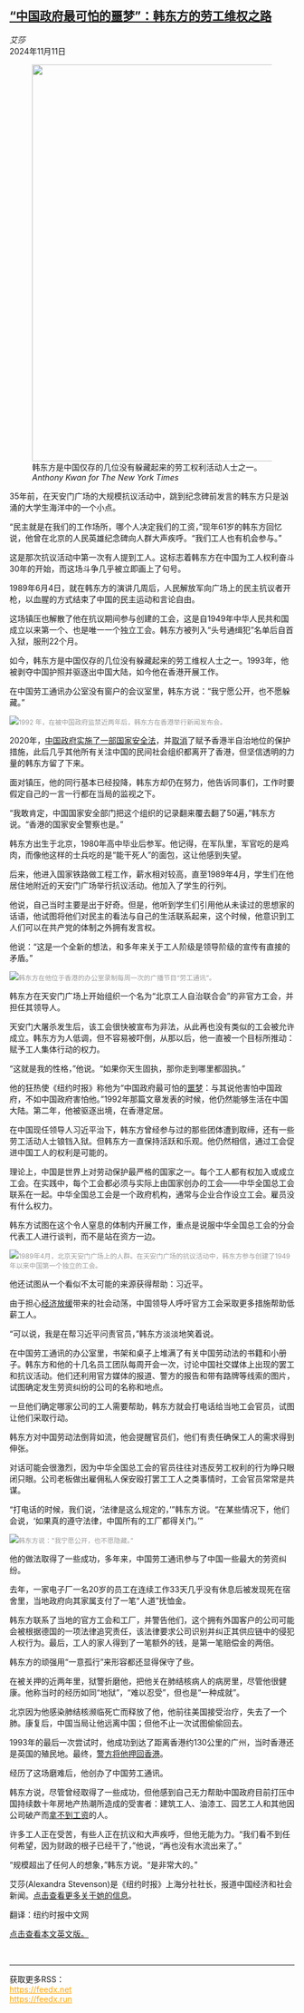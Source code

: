 <!--1731314221000-->
[“中国政府最可怕的噩梦”：韩东方的劳工维权之路](https://cn.nytimes.com/china/20241111/china-labor-rights-han-dongfang/)
------

<address>艾莎</address><time pudate="2024-11-11 04:24:52" datetime="2024-11-11 04:24:52">2024年11月11日</time><figure><img src="https://images.weserv.nl/?url=static01.nyt.com/images/2024/09/29/multimedia/00China-Activist-pvhw/00China-Activist-pvhw-master1050.jpg" width="1050" height="700"><figcaption>韩东方是中国仅存的几位没有躲藏起来的劳工权利活动人士之一。 <cite>Anthony Kwan for The New York Times</cite></figcaption></figure><section><p>35年前，在天安门广场的大规模抗议活动中，跳到纪念碑前发言的韩东方只是汹涌的大学生海洋中的一个小点。</p><p>“民主就是在我们的工作场所，哪个人决定我们的工资，”现年61岁的韩东方回忆说，他曾在北京的人民英雄纪念碑向人群大声疾呼。“我们工人也有机会参与。”</p><p>这是那次抗议活动中第一次有人提到工人。这标志着韩东方在中国为工人权利奋斗30年的开始，而这场斗争几乎被立即画上了句号。</p><p>1989年6月4日，就在韩东方的演讲几周后，人民解放军向广场上的民主抗议者开枪，以血腥的方式结束了中国的民主运动和言论自由。</p><p>这场镇压也解散了他在抗议期间参与创建的工会，这是自1949年中华人民共和国成立以来第一个、也是唯一一个独立工会。韩东方被列入“头号通缉犯”名单后自首入狱，服刑22个月。</p><p>如今，韩东方是中国仅存的几位没有躲藏起来的劳工维权人士之一。1993年，他被剥夺中国护照并驱逐出中国大陆，如今他在香港开展工作。</p><p>在中国劳工通讯办公室没有窗户的会议室里，韩东方说：“我宁愿公开，也不愿躲藏。”</p><p><img src="https://images.weserv.nl/?url=static01.nyt.com/images/2024/09/29/world/00China-Activist-02/00China-Activist-02-jumbo.jpg"><small style="color: #999;">1992 年，在被中国政府监禁近两年后，韩东方在香港举行新闻发布会。</small></p><p>2020年，<a href="https://cn.nytimes.com/china/20200701/hong-kong-security-law-explain/">中国政府实施了一部国家安全法</a>，并<a href="https://www.nytimes.com/zh/interactive/2020/09/11/world/asia/hong-kong-speech.html">取消</a>了赋予香港半自治地位的保护措施，此后几乎其他所有关注中国的民间社会组织都离开了香港，但坚信透明的力量的韩东方留了下来。</p><p>面对镇压，他的同行基本已经投降，韩东方却仍在努力，他告诉同事们，工作时要假定自己的一言一行都在当局的监视之下。</p><p>“我敢肯定，中国国家安全部门把这个组织的记录翻来覆去翻了50遍，”韩东方说。“香港的国家安全警察也是。”</p><p>韩东方出生于北京，1980年高中毕业后参军。他记得，在军队里，军官吃的是鸡肉，而像他这样的士兵吃的是“能干死人”的面包，这让他感到失望。</p><p>后来，他进入国家铁路做工程工作，薪水相对较高，直至1989年4月，学生们在他居住地附近的天安门广场举行抗议活动。他加入了学生的行列。</p><p>他说，自己当时主要是出于好奇。但是，他听到学生们引用他从未读过的思想家的话语，他试图将他们对民主的看法与自己的生活联系起来，这个时候，他意识到工人们可以在共产党的体制之外拥有发言权。</p><p>他说：“这是一个全新的想法，和多年来关于工人阶级是领导阶级的宣传有直接的矛盾。”</p><p><img src="https://images.weserv.nl/?url=static01.nyt.com/images/2024/09/29/multimedia/00China-Activist-mgfl/00China-Activist-mgfl-master1050.jpg"><small style="color: #999;">韩东方在他位于香港的办公室录制每周一次的广播节目“劳工通讯”。</small></p><p>韩东方在天安门广场上开始组织一个名为“北京工人自治联合会”的非官方工会，并担任其领导人。</p><p>天安门大屠杀发生后，该工会很快被宣布为非法，从此再也没有类似的工会被允许成立。韩东方为人低调，但不容易被吓倒，从那以后，他一直被一个目标所推动：赋予工人集体行动的权力。</p><p>“这就是我的性格，”他说。“如果你天生固执，那你走到哪里都固执。”</p><p>他的狂热使《纽约时报》称他为“中国政府最可怕的<a href="https://www.nytimes.com/1992/04/16/world/defiant-chinese-dissident-tells-of-his-ordeal.html">噩梦</a>：与其说他害怕中国政府，不如中国政府害怕他。”1992年那篇文章发表的时候，他仍然能够生活在中国大陆。第二年，他被驱逐出境，在香港定居。</p><p>在中国现任领导人习近平治下，韩东方曾经参与过的那些团体遭到取缔，还有一些劳工活动人士锒铛入狱。但韩东方一直保持活跃和乐观。他仍然相信，通过工会促进中国工人的权利是可能的。</p><p>理论上，中国是世界上对劳动保护最严格的国家之一。每个工人都有权加入或成立工会。在实践中，每个工会都必须与实际上由国家创办的工会——中华全国总工会联系在一起。中华全国总工会是一个政府机构，通常与企业合作设立工会。雇员没有什么权力。</p><p>韩东方试图在这个令人窒息的体制内开展工作，重点是说服中华全国总工会的分会代表工人进行谈判，而不是站在资方一边。</p><p><img src="https://images.weserv.nl/?url=static01.nyt.com/images/2024/09/29/world/00China-Activist/00China-Activist-master1050.jpg"><small style="color: #999;">1989年4月，北京天安门广场上的人群。在天安门广场的抗议活动中，韩东方参与创建了1949年以来中国第一个独立的工会。</small></p><p>他还试图从一个看似不太可能的来源获得帮助：习近平。</p><p>由于担心<a href="https://cn.nytimes.com/business/20240903/china-economy-consumption/">经济放缓</a>带来的社会动荡，中国领导人呼吁官方工会采取更多措施帮助低薪工人。</p><p>“可以说，我是在帮习近平问责官员，”韩东方淡淡地笑着说。</p><p>在中国劳工通讯的办公室里，书架和桌子上堆满了有关中国劳动法的书籍和小册子。韩东方和他的十几名员工团队每周开会一次，讨论中国社交媒体上出现的罢工和抗议活动。他们还利用官方媒体的报道、警方的报告和带有路牌等线索的图片，试图确定发生劳资纠纷的公司的名称和地点。</p><p>一旦他们确定哪家公司的工人需要帮助，韩东方就会打电话给当地工会官员，试图让他们采取行动。</p><p>韩东方对中国劳动法倒背如流，他会提醒官员们，他们有责任确保工人的需求得到伸张。</p><p>对话可能会很激烈，因为中华全国总工会的官员往往对违反劳工权利的行为睁只眼闭只眼。公司老板做出雇佣私人保安殴打罢工工人之类事情时，工会官员常常是共谋。</p><p>“打电话的时候，我们说，‘法律是这么规定的，’”韩东方说。“在某些情况下，他们会说，‘如果真的遵守法律，中国所有的工厂都得关门。’”</p><p><img src="https://images.weserv.nl/?url=static01.nyt.com/images/2024/09/29/multimedia/00China-Activist-cjhg/00China-Activist-cjhg-master1050.jpg"><small style="color: #999;">韩东方说："我宁愿公开，也不愿隐藏。”</small></p><p>他的做法取得了一些成功，多年来，中国劳工通讯参与了中国一些最大的劳资纠纷。</p><p>去年，一家电子厂一名20岁的员工在连续工作33天几乎没有休息后被发现死在宿舍里，当地政府向其家属支付了一笔“人道”抚恤金。</p><p>韩东方联系了当地的官方工会和工厂，并警告他们，这个拥有外国客户的公司可能会被根据德国的一项法律追究责任，该法律要求公司识别并纠正其供应链中的侵犯人权行为。最后，工人的家人得到了一笔额外的钱，是第一笔赔偿金的两倍。</p><p>韩东方的顽强用“一意孤行”来形容都还显得保守了些。</p><p>在被关押的近两年里，狱警折磨他，把他关在肺结核病人的病房里，尽管他很健康。他称当时的经历如同“地狱”，“难以忍受”，但也是“一种成就”。</p><p>北京因为他感染肺结核濒临死亡而释放了他，他前往美国接受治疗，失去了一个肺。康复后，中国当局让他远离中国；但他不止一次试图偷偷回去。</p><p>1993年的最后一次尝试时，他成功到达了距离香港约130公里的广州，当时香港还是英国的殖民地。最终，<a href="https://www.nytimes.com/1993/08/22/world/china-revokes-passport-of-expelled-labor-leader.html">警方将他押回香港</a>。</p><p>经历了这场磨难后，他创办了中国劳工通讯。</p><p>韩东方说，尽管曾经取得了一些成功，但他感到自己无力帮助中国政府目前打压中国持续数十年房地产热潮所造成的受害者：建筑工人、油漆工、园艺工人和其他因公司破产而<a href="https://cn.nytimes.com/business/20230829/china-property-country-garden-evergrande/">拿不到工资</a>的人。</p><p>许多工人正在受苦，有些人正在抗议和大声疾呼，但他无能为力。“我们看不到任何希望，因为财政的根子已经干了，”他说，“再也没有水流出来了。”</p><p>“规模超出了任何人的想象，”韩东方说。“是非常大的。”</p></section><footer><p>艾莎(Alexandra Stevenson)是《纽约时报》上海分社社长，报道中国经济和社会新闻。<a rel="nofollow" target="_blank" href="https://www.nytimes.com/by/alexandra-stevenson">点击查看更多关于她的信息</a>。</p><p>翻译：纽约时报中文网</p><p><a rel="nofollow" target="_blank" href="https://www.nytimes.com/2024/11/10/world/asia/china-labor-rights-han-dongfang.html">点击查看本文英文版。</a></p></footer><br><hr><div>获取更多RSS：<br><a href="https://feedx.net" style="color:orange" target="_blank">https://feedx.net</a> <br><a href="https://feedx.run" style="color:orange" target="_blank">https://feedx.run</a><br></div>
